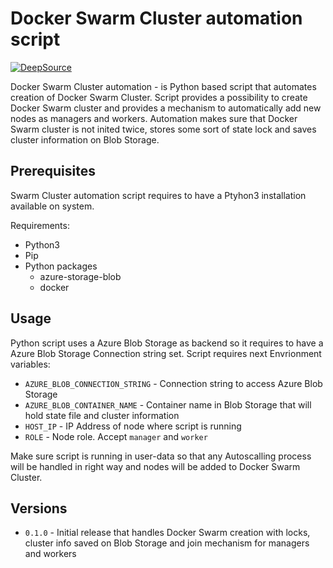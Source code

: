 # Docker Swarm Cluster automation script

[![DeepSource](https://app.deepsource.com/gh/Rocklviv/docker-swarm-manager.svg/?label=active+issues&show_trend=true&token=JULlUCXgAt7VBaEAew6Dj6Va)](https://app.deepsource.com/gh/Rocklviv/docker-swarm-manager/?ref=repository-badge)

Docker Swarm Cluster automation - is Python based script that automates creation of Docker Swarm Cluster.
Script provides a possibility to create Docker Swarm cluster and provides a mechanism to automatically add new nodes as managers and workers.
Automation makes sure that Docker Swarm cluster is not inited twice, stores some sort of state lock and saves cluster information on Blob Storage.

## Prerequisites

Swarm Cluster automation script requires to have a Ptyhon3 installation available on system.

Requirements:

- Python3
- Pip
- Python packages
  - azure-storage-blob
  - docker

## Usage

Python script uses a Azure Blob Storage as backend so it requires to have a Azure Blob Storage Connection string set.
Script requires next Envrionment variables:

- `AZURE_BLOB_CONNECTION_STRING` - Connection string to access Azure Blob Storage
- `AZURE_BLOB_CONTAINER_NAME` - Container name in Blob Storage that will hold state file and cluster information
- `HOST_IP` - IP Address of node where script is running
- `ROLE` - Node role. Accept `manager` and `worker`

Make sure script is running in user-data so that any Autoscalling process will be handled in right way and nodes will be added to Docker Swarm Cluster.

## Versions

- `0.1.0` - Initial release that handles Docker Swarm creation with locks, cluster info saved on Blob Storage and join mechanism for managers and workers
